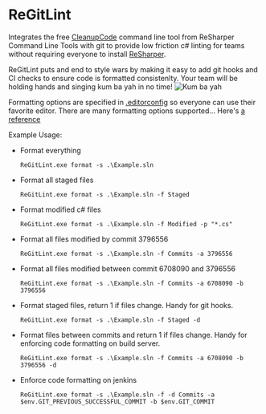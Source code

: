 # ReGitLint

Integrates the free
[CleanupCode](https://www.jetbrains.com/help/resharper/CleanupCode.html)
command line tool from ReSharper Command Line Tools with git to provide
low friction c# linting for teams without requiring everyone to install
[ReSharper](https://www.jetbrains.com/resharper/).

ReGitLint puts and end to style wars by making it easy to add git hooks
and CI checks to ensure code is formatted consistenlty. Your team will
be holding hands and singing kum ba yah in no time!
![Kum ba yah](https://media2.giphy.com/media/3oz8xClhwv2EnhZeXS/giphy.gif)

Formatting options are specified in
[.editorconfig](https://editorconfig.org/) so everyone can use their
favorite editor. There are many formatting options supported... Here's
[a reference](https://www.jetbrains.com/help/resharper/EditorConfig_Generalized.html)

Example Usage:

* Format everything

    `ReGitLint.exe format -s .\Example.sln`

* Format all staged files

    `ReGitLint.exe format -s .\Example.sln -f Staged`

* Format modified c# files

    `ReGitLint.exe format -s .\Example.sln -f Modified -p "*.cs"`

* Format all files modified by commit 3796556

	`ReGitLint.exe format -s .\Example.sln -f Commits -a 3796556`

* Format all files modified between commit 6708090 and 3796556

    `ReGitLint.exe format -s .\Example.sln -f Commits -a 6708090 -b 3796556`

* Format staged files, return 1 if files change. Handy for git hooks.

    `ReGitLint.exe format -s .\Example.sln -f Staged -d`

* Format files between commits and return 1 if files change. Handy for
  enforcing code formatting on build server.

    `ReGitLint.exe format -s .\Example.sln -f Commits -a 6708090 -b 3796556 -d`

* Enforce code formatting on jenkins

    `ReGitLint.exe format -s .\Example.sln -f -d Commits -a $env.GIT_PREVIOUS_SUCCESSFUL_COMMIT -b $env.GIT_COMMIT`
